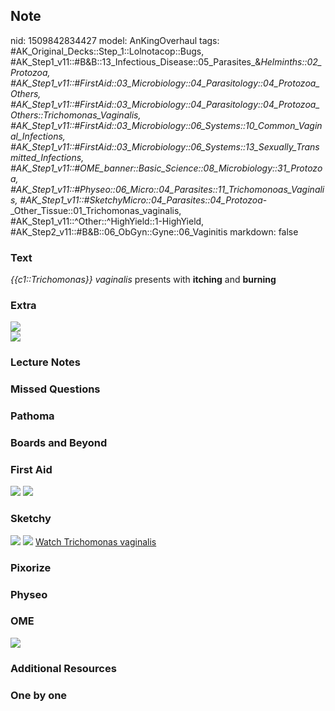 ## Note
nid: 1509842834427
model: AnKingOverhaul
tags: #AK_Original_Decks::Step_1::Lolnotacop::Bugs, #AK_Step1_v11::#B&B::13_Infectious_Disease::05_Parasites_&_Helminths::02_Protozoa, #AK_Step1_v11::#FirstAid::03_Microbiology::04_Parasitology::04_Protozoa_Others, #AK_Step1_v11::#FirstAid::03_Microbiology::04_Parasitology::04_Protozoa_Others::Trichomonas_Vaginalis, #AK_Step1_v11::#FirstAid::03_Microbiology::06_Systems::10_Common_Vaginal_Infections, #AK_Step1_v11::#FirstAid::03_Microbiology::06_Systems::13_Sexually_Transmitted_Infections, #AK_Step1_v11::#OME_banner::Basic_Science::08_Microbiology::31_Protozoa, #AK_Step1_v11::#Physeo::06_Micro::04_Parasites::11_Trichomonoas_Vaginalis, #AK_Step1_v11::#SketchyMicro::04_Parasites::04_Protozoa_-_Other_Tissue::01_Trichomonas_vaginalis, #AK_Step1_v11::^Other::^HighYield::1-HighYield, #AK_Step2_v11::#B&B::06_ObGyn::Gyne::06_Vaginitis
markdown: false

### Text
<i>{{c1::Trichomonas}} vaginalis</i> presents with <b>itching</b>
and <b>burning</b>

### Extra
<img src="paste-63294933041626.jpg">
<div><img src="paste-63329292779835.jpg"></div>

### Lecture Notes


### Missed Questions


### Pathoma


### Boards and Beyond


### First Aid
<img src="tmpwb9al0l4.png"> <img src="tmp38uvmv8_.png">

### Sketchy
<img src="paste-65133179043843.jpg"> <img src=
"paste-ec478617cefcff6098bb36dee8274231166ccfbd.png"> <a href=
"https://dashboard.sketchy.com/study/medical/courses/medical-microbiology/units/medical-microbiology-parasites/videos/medical-microbiology-parasites-protozoa-other-tissue-trichomonas-vaginalis?utm_source=anki&utm_medium=partnership&utm_campaign=february_update&utm_content=medical">
Watch Trichomonas vaginalis</a>

### Pixorize


### Physeo


### OME
<div class="ome-widget">
  <a href=
  "https://onlinemeded.org/spa/microbiology/protozoa/acquire?ref=anki">
  <img src="_OME_AnkiFlashcards_Lesson_2.png"></a>
</div>

### Additional Resources


### One by one

